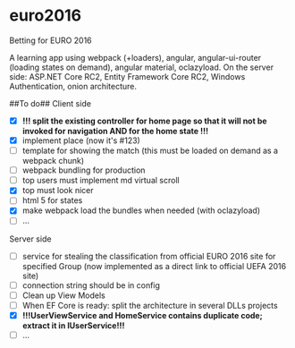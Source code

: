# euro2016
Betting for EURO 2016

A learning app using webpack (+loaders), angular, angular-ui-router (loading states on demand), angular material, oclazyload.
On the server side: ASP.NET Core RC2, Entity Framework Core RC2, Windows Authentication, onion architecture.

##To do##
Client side
- [x] **!!! split the existing controller for home page so that it will not be invoked for navigation AND for the home state !!!**
- [x] implement place (now it's #123)
- [ ] template for showing the match (this must be loaded on demand as a webpack chunk)
- [ ] webpack bundling for production
- [ ] top users must implement md virtual scroll
- [x] top must look nicer
- [ ] html 5 for states
- [x] make webpack load the bundles when needed (with oclazyload)
- [ ] ...

Server side
- [ ] service for stealing the classification from official EURO 2016 site for specified Group (now implemented as a direct link to official UEFA 2016 site)
- [ ] connection string should be in config
- [ ] Clean up View Models
- [ ] When EF Core is ready: split the architecture in several DLLs projects
- [x] **!!!UserViewService and HomeService contains duplicate code; extract it in IUserService!!!**
- [ ] ...

